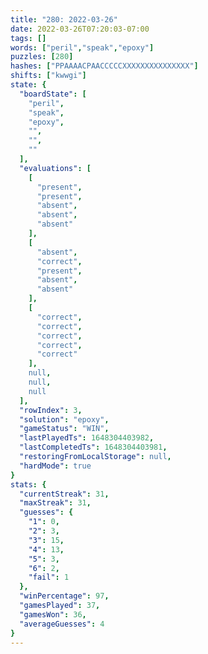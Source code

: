 ```yaml
---
title: "280: 2022-03-26"
date: 2022-03-26T07:20:03-07:00
tags: []
words: ["peril","speak","epoxy"]
puzzles: [280]
hashes: ["PPAAAACPAACCCCCXXXXXXXXXXXXXXX"]
shifts: ["kwwgi"]
state: {
  "boardState": [
    "peril",
    "speak",
    "epoxy",
    "",
    "",
    ""
  ],
  "evaluations": [
    [
      "present",
      "present",
      "absent",
      "absent",
      "absent"
    ],
    [
      "absent",
      "correct",
      "present",
      "absent",
      "absent"
    ],
    [
      "correct",
      "correct",
      "correct",
      "correct",
      "correct"
    ],
    null,
    null,
    null
  ],
  "rowIndex": 3,
  "solution": "epoxy",
  "gameStatus": "WIN",
  "lastPlayedTs": 1648304403982,
  "lastCompletedTs": 1648304403981,
  "restoringFromLocalStorage": null,
  "hardMode": true
}
stats: {
  "currentStreak": 31,
  "maxStreak": 31,
  "guesses": {
    "1": 0,
    "2": 3,
    "3": 15,
    "4": 13,
    "5": 3,
    "6": 2,
    "fail": 1
  },
  "winPercentage": 97,
  "gamesPlayed": 37,
  "gamesWon": 36,
  "averageGuesses": 4
}
---
```


<!-- more -->
